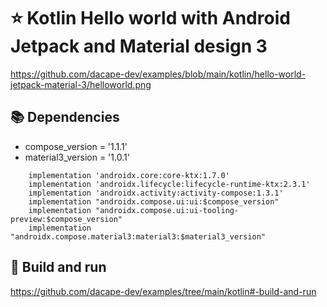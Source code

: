 # ⭐ Kotlin Hello world with Android Jetpack and Material design 3 

https://github.com/dacape-dev/examples/blob/main/kotlin/hello-world-jetpack-material-3/helloworld.png

## 📚 Dependencies

* compose_version = '1.1.1'
* material3_version = '1.0.1'

```
    implementation 'androidx.core:core-ktx:1.7.0'
    implementation 'androidx.lifecycle:lifecycle-runtime-ktx:2.3.1'
    implementation 'androidx.activity:activity-compose:1.3.1'
    implementation "androidx.compose.ui:ui:$compose_version"
    implementation "androidx.compose.ui:ui-tooling-preview:$compose_version"
    implementation "androidx.compose.material3:material3:$material3_version"
```

## 🚀 Build and run

https://github.com/dacape-dev/examples/tree/main/kotlin#-build-and-run
